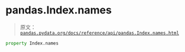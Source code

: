 # pandas.Index.names

> 原文：[`pandas.pydata.org/docs/reference/api/pandas.Index.names.html`](https://pandas.pydata.org/docs/reference/api/pandas.Index.names.html)

```py
property Index.names
```
